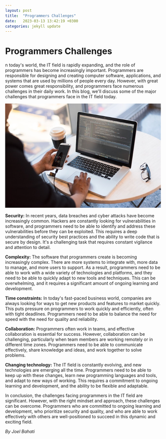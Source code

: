 ```yaml
---
layout: post
title:  "Programmers Challenges"
date:   2023-03-13 13:42:19 +0300
categories: jekyll update
---
```


# Programmers Challenges 

n today's world, the IT field is rapidly expanding, and the role of programmers has become increasingly important. Programmers are responsible for designing and creating computer software, applications, and systems that are used by millions of people every day. However, with great power comes great responsibility, and programmers face numerous challenges in their daily work. In this blog, we'll discuss some of the major challenges that programmers face in the IT field today.

![AI, Artificial Intelligence](pexels-christina-morillo-1181244.jpg "AI Image")

**Security:**
In recent years, data breaches and cyber attacks have become increasingly common. Hackers are constantly looking for vulnerabilities in software, and programmers need to be able to identify and address these vulnerabilities before they can be exploited. This requires a deep understanding of security best practices and the ability to write code that is secure by design. It's a challenging task that requires constant vigilance and attention to detail.

**Complexity:**
The software that programmers create is becoming increasingly complex. There are more systems to integrate with, more data to manage, and more users to support. As a result, programmers need to be able to work with a wide variety of technologies and platforms, and they need to be able to quickly adapt to new tools and techniques. This can be overwhelming, and it requires a significant amount of ongoing learning and development.

**Time constraints:**
In today's fast-paced business world, companies are always looking for ways to get new products and features to market quickly. This puts pressure on programmers to work quickly and efficiently, often with tight deadlines. Programmers need to be able to balance the need for speed with the need for quality and reliability.

**Collaboration:**
Programmers often work in teams, and effective collaboration is essential for success. However, collaboration can be challenging, particularly when team members are working remotely or in different time zones. Programmers need to be able to communicate effectively, share knowledge and ideas, and work together to solve problems.

**Changing technology:**
The IT field is constantly evolving, and new technologies are emerging all the time. Programmers need to be able to keep up with these changes, learn new programming languages and tools, and adapt to new ways of working. This requires a commitment to ongoing learning and development, and the ability to be flexible and adaptable.

In conclusion, the challenges facing programmers in the IT field are significant. However, with the right mindset and approach, these challenges can be overcome. Programmers who are committed to ongoing learning and development, who prioritize security and quality, and who are able to work effectively with others are well-positioned to succeed in this dynamic and exciting field.

*By Joel Bahati*
